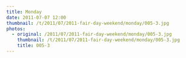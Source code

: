 ```yaml
---
title: Monday
date: 2011-07-07 12:00
thumbnail: /t/2011/07/2011-fair-day-weekend/monday/005-3.jpg
photos:
  - original: /2011/07/2011-fair-day-weekend/monday/005-3.jpg
    thumbnail: /t/2011/07/2011-fair-day-weekend/monday/005-3.jpg
    title: 005-3
---
```

